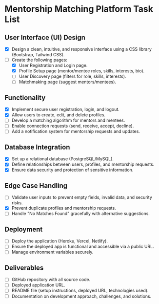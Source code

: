 # Mentorship Matching Platform Task List

## User Interface (UI) Design

- [x] Design a clean, intuitive, and responsive interface using a CSS library (Bootstrap, Tailwind CSS).
- [ ] Create the following pages:
  - [x] User Registration and Login page.
  - [x] Profile Setup page (mentor/mentee roles, skills, interests, bio).
  - [ ] User Discovery page (filters for role, skills, interests).
  - [ ] Matchmaking page (suggest mentors/mentees).

## Functionality

- [x] Implement secure user registration, login, and logout.
- [x] Allow users to create, edit, and delete profiles.
- [ ] Develop a matching algorithm for mentors and mentees.
- [ ] Enable connection requests (send, receive, accept, decline).
- [ ] Add a notification system for mentorship requests and updates.

## Database Integration

- [x] Set up a relational database (PostgreSQL/MySQL).
- [x] Define relationships between users, profiles, and mentorship requests.
- [x] Ensure data security and protection of sensitive information.

## Edge Case Handling

- [ ] Validate user inputs to prevent empty fields, invalid data, and security risks.
- [x] Prevent duplicate profiles and mentorship requests.
- [ ] Handle "No Matches Found" gracefully with alternative suggestions.

## Deployment

- [ ] Deploy the application (Heroku, Vercel, Netlify).
- [ ] Ensure the deployed app is functional and accessible via a public URL.
- [ ] Manage environment variables securely.

## Deliverables

- [ ] GitHub repository with all source code.
- [ ] Deployed application URL.
- [ ] README file (setup instructions, deployed URL, technologies used).
- [ ] Documentation on development approach, challenges, and solutions.
